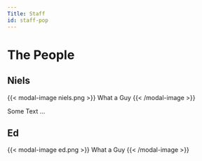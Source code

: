 ```yaml
---
Title: Staff
id: staff-pop
---
```

# The People

## Niels
{{< modal-image niels.png >}}
What a Guy
{{< /modal-image >}}

Some Text ...

## Ed

{{< modal-image ed.png >}}
What a Guy
{{< /modal-image >}}
